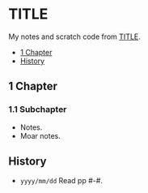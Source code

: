 # TITLE
My notes and scratch code from [TITLE](url).

<!-- MarkdownTOC levels="1,2" -->

- [1 Chapter](#1-chapter)
- [History](#history)

<!-- /MarkdownTOC -->


## 1 Chapter
### 1.1 Subchapter
- Notes.
- Moar notes.


## History
- `yyyy/mm/dd` Read pp #-#.
